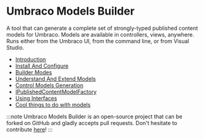 # Umbraco Models Builder

A tool that can generate a complete set of strongly-typed published content models for Umbraco. Models are available in controllers, views, anywhere. Runs either from the Umbraco UI, from the command line, or from Visual Studio.

* [Introduction](Introduction.md)
* [Install And Configure](Install-And-Configure.md)
* [Builder Modes](Builder-Modes.md)
* [Understand And Extend Models](Understand-And-Extend.md)
* [Control Models Generation](Control-Generation.md)
* [IPublishedContentModelFactory](IPublishedContentModelFactory.md)
* [Using Interfaces](Using-Interfaces.md)
* [Cool things to do with models](CoolThingsWithModels.md)

:::note
Umbraco Models Builder is an open-source project that can be forked on GitHub and gladly accepts pull requests. Don't hesitate to contribute [here](https://github.com/zpqrtbnk/Zbu.ModelsBuilder)!
:::
